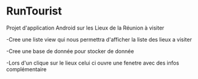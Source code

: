 # RunTourist
Projet d'application Android sur les Lieux de la Réunion à visiter

-Cree une liste view qui nous permettra d'afficher la liste des lieux a visiter

-Cree une base de donnée pour stocker de donnée

-Lors d'un clique sur le lieux celui ci ouvre une fenetre avec des infos complémentaire


